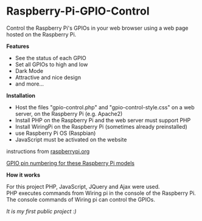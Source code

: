 # Raspberry-Pi-GPIO-Control
Control the Raspberry Pi's GPIOs in your web browser using a web page hosted on the Raspberry Pi.  

**Features**
* See the status of each GPIO
* Set all GPIOs to high and low
* Dark Mode
* Attractive and nice design
* and more...  

**Installation**
* Host the files "gpio-control.php" and "gpio-control-style.css"
 on a web server, on the Raspberry Pi (e.g. Apache2)
* Install PHP on the Raspberry Pi and the web server must support PHP
* Install WiringPi on the Raspberry Pi (sometimes already preinstalled)
* use Raspberry Pi OS (Raspbian)
* JavaScript must be activated on the website  

instructions from [raspberrypi.org](https://www.raspberrypi.org/documentation/remote-access/web-server/apache.md) 

[GPIO pin numbering for these Raspberry Pi models](https://www.raspberrypi.org/documentation/usage/gpio/README.md)

**How it works**  

For this project PHP, JavaScript, JQuery and Ajax were used.  
PHP executes commands from Wiring pi in the console of the Raspberry Pi.  
The console commands of Wiring pi can control the GPIOs. 

*It is my first public project :)*
